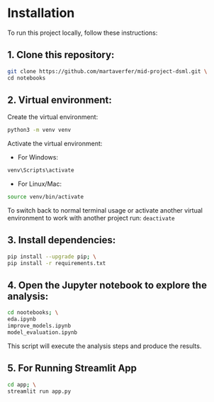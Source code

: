 # Installation

To run this project locally, follow these instructions:

## 1. **Clone this repository:**

```bash
git clone https://github.com/martaverfer/mid-project-dsml.git \
cd notebooks
```

## 2. **Virtual environment:**

Create the virtual environment: 
```bash
python3 -m venv venv
```

Activate the virtual environment:

- For Windows: 
```bash
venv\Scripts\activate
```

- For Linux/Mac: 
```bash
source venv/bin/activate
```

To switch back to normal terminal usage or activate another virtual environment to work with another project run:
```deactivate```

## 3. **Install dependencies:**

```bash
pip install --upgrade pip; \
pip install -r requirements.txt
```

## 4. **Open the Jupyter notebook to explore the analysis:**

```bash
cd nootebooks; \
eda.ipynb
improve_models.ipynb
model_evaluation.ipynb
```

This script will execute the analysis steps and produce the results.

## 5. **For Running Streamlit App**
```bash
cd app; \
streamlit run app.py
```